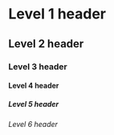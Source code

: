 # Level 1 header
## Level 2 header
### Level 3 header
#### Level 4 header
##### Level 5 header
###### Level 6 header